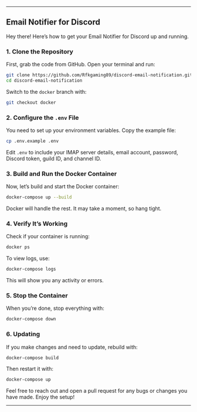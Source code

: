 
---

## Email Notifier for Discord

Hey there! Here’s how to get your Email Notifier for Discord up and running.

### 1. Clone the Repository

First, grab the code from GitHub. Open your terminal and run:

```bash
git clone https://github.com/Rfkgaming89/discord-email-notification.git
cd discord-email-notification
```

Switch to the `docker` branch with:

```bash
git checkout docker
```

### 2. Configure the `.env` File

You need to set up your environment variables. Copy the example file:

```bash
cp .env.example .env
```

Edit `.env` to include your IMAP server details, email account, password, Discord token, guild ID, and channel ID.

### 3. Build and Run the Docker Container

Now, let’s build and start the Docker container:

```bash
docker-compose up --build
```

Docker will handle the rest. It may take a moment, so hang tight.

### 4. Verify It’s Working

Check if your container is running:

```bash
docker ps
```

To view logs, use:

```bash
docker-compose logs
```

This will show you any activity or errors. 

### 5. Stop the Container

When you’re done, stop everything with:

```bash
docker-compose down
```

### 6. Updating

If you make changes and need to update, rebuild with:

```bash
docker-compose build
```

Then restart it with:

```bash
docker-compose up
```

Feel free to reach out and open a pull request for any bugs or changes you have made. Enjoy the setup!

---
